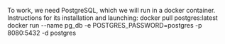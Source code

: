 To work, we need PostgreSQL, which we will run in a docker container.
Instructions for its installation and launching:
docker pull postgres:latest
docker run --name pg_db -e POSTGRES_PASSWORD=postgres -p 8080:5432 -d postgres
